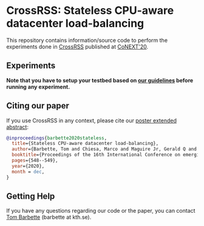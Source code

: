 # CrossRSS: Stateless CPU-aware datacenter load-balancing

This repository contains information/source code to perform the experiments done in [CrossRSS][crossrss-poster] published at [CoNEXT'20][conext20-page].

## Experiments

**Note that you have to setup your testbed based on [our guidelines](TESTBED.md) before running any experiment.**

## Citing our paper

If you use CrossRSS in any context, please cite our [poster extended abstract][crossrss-poster]:

```bibtex
@inproceedings{barbette2020stateless,
  title={Stateless CPU-aware datacenter load-balancing},
  author={Barbette, Tom and Chiesa, Marco and Maguire Jr, Gerald Q and Kosti{\'c}, Dejan},
  booktitle={Proceedings of the 16th International Conference on emerging Networking EXperiments and Technologies},
  pages={548--549},
  year={2020},
  month = dec,
}
```

## Getting Help

If you have any questions regarding our code or the paper, you can contact [Tom Barbette][barbette-page] (barbette at kth.se).

[crossrss-poster]: https://dl.acm.org/doi/abs/10.1145/3386367.3431672
[conext20-page]: https://conferences2.sigcomm.org/co-next/2020/#!/home
[npf-repo]: https://github.com/tbarbette/npf
[npf-readme]: https://github.com/tbarbette/npf#network-performance-framework
[dpdk-page]:https://www.dpdk.org/
[testpmd-doc]: https://doc.dpdk.org/guides/testpmd_app_ug/intro.html
[fastclick-repo]: https://github.com/tbarbette/fastclick
[barbette-page]: https://www.tombarbette.be
